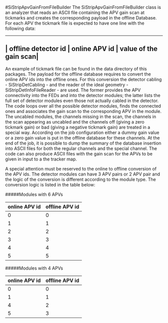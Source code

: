 #SiStripApvGainFromFileBuilder
The SiStripApvGainFromFileBuilder class is an analyzer that reads an ASCII file
containing the APV gain scan at tickmarks and creates the corresponding payload
in the offline Database. For each APV the tickmark file is expected to have one
line with the following data:

---------------------------------------------------------------
| offline detector id | online APV id | value of the gain scan|    
---------------------------------------------------------------

An example of tickmark file can be found in the data directory of this packages.
The payload for the offline database requires to convert the online APV ids into
the offline ones. For this conversion the detector cabling - SiStripDetCabling -
and the reader of the ideal geometry - SiStripDetInfoFileReader - are used. The 
former provides the APV connectivity into the FEDs and into the detector modules;
the latter lists the full set of detector modules even those not actually cabled
in the detector. The code loops over all the possible detector modules, finds
the connected ones and associates the gain scan to the corresponding APV in the
module. The uncabled modules, the channels missing in the scan, the channels in
the scan appearing as uncabled and the channels off (giving a zero tickmark gain)
or bad (giving a negative tickmark gain) are treated in a special way. According
on the job configuration either a dummy gain value or a zero gain value is put in
the offline database for these channels. At the end of the job, it is possible to
dump the summary of the database insertion into ASCII files for both the regular
channels and the special channel. The code can also produce ASCII files with the
gain scan for the APVs to be given in input to a the tracker map. 

A special attention must be reserved to the online to offline conversion of the 
APV ids. The detector modules can have 3 APV pairs or 2 APV pair and the logic of
the conversion is different according to the module type. The conversion logic is
listed in the table below:

#####Modules with 6 APVs

| online APV id  | offline APV id |    
| -------------- | -------------- |
| 0 | 0 |
| 1 | 1 |
| 2 | 2 |
| 3 | 3 |
| 4 | 4 |
| 5 | 5 |

#####Modules with 4 APVs

| online APV id | offline APV id |
| ------------- | -------------- |
| 0 | 0 |
| 1 | 1 |
| 4 | 2 |
| 5 | 3 |

